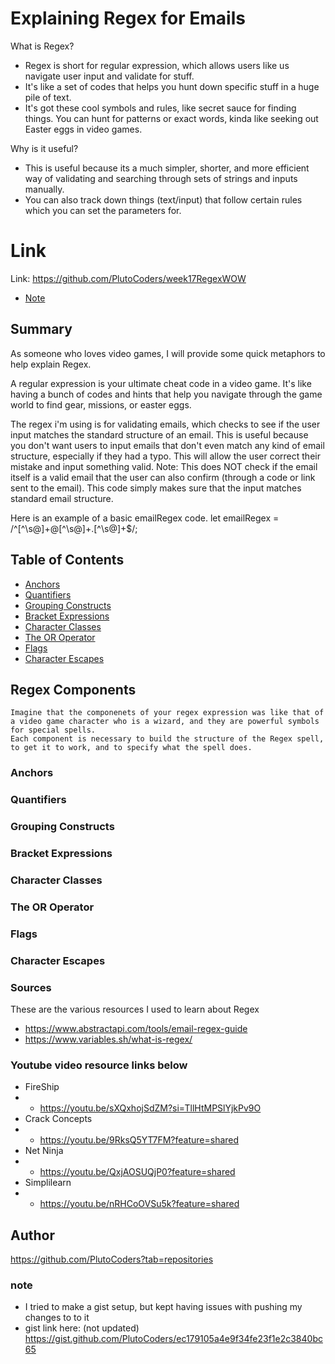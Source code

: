 # Explaining Regex for Emails

What is Regex?
 - Regex is short for regular expression, which allows users like us navigate user input and validate for stuff.
 - It's like a set of codes that helps you hunt down specific stuff in a huge pile of text.
 - It's got these cool symbols and rules, like secret sauce for finding things. You can hunt for patterns or exact words, kinda like seeking out Easter eggs in video games.

Why is it useful?
 - This is useful because its a much simpler, shorter, and more efficient way of validating and searching through sets of strings and inputs manually.
 - You can also track down things (text/input) that follow certain rules which you can set the parameters for.

# Link
Link: https://github.com/PlutoCoders/week17RegexWOW
- [Note](#note)

## Summary

As someone who loves video games, I will provide some quick metaphors to help explain Regex.

A regular expression is your ultimate cheat code in a video game. It's like having a bunch of codes and hints that help you navigate through the game world to find gear, missions, or easter eggs.

The regex i'm using is for validating emails, which checks to see if the user input matches the standard structure of an email.
This is useful because you don't want users to input emails that don't even match any kind of email structure, especially if they had a typo.
This will allow the user correct their mistake and input something valid.
Note: This does NOT check if the email itself is a valid email that the user can also confirm (through a code or link sent to the email).
This code simply makes sure that the input matches standard email structure.

Here is an example of a basic emailRegex code.
let emailRegex = /^[^\s@]+@[^\s@]+\.[^\s@]+$/;

## Table of Contents

- [Anchors](#anchors)
- [Quantifiers](#quantifiers)
- [Grouping Constructs](#grouping-constructs)
- [Bracket Expressions](#bracket-expressions)
- [Character Classes](#character-classes)
- [The OR Operator](#the-or-operator)
- [Flags](#flags)
- [Character Escapes](#character-escapes)

## Regex Components
    Imagine that the componenets of your regex expression was like that of a video game character who is a wizard, and they are powerful symbols for special spells.
    Each component is necessary to build the structure of the Regex spell, to get it to work, and to specify what the spell does.

    

### Anchors

### Quantifiers

### Grouping Constructs

### Bracket Expressions

### Character Classes

### The OR Operator

### Flags

### Character Escapes

### Sources
These are the various resources I used to learn about Regex
- https://www.abstractapi.com/tools/email-regex-guide
- https://www.variables.sh/what-is-regex/
### Youtube video resource links below
- FireShip
- - https://youtu.be/sXQxhojSdZM?si=TllHtMPSlYjkPv9O
- Crack Concepts
- - https://youtu.be/9RksQ5YT7FM?feature=shared
- Net Ninja
- - https://youtu.be/QxjAOSUQjP0?feature=shared
- Simplilearn
- - https://youtu.be/nRHCoOVSu5k?feature=shared




## Author
https://github.com/PlutoCoders?tab=repositories

### note
- I tried to make a gist setup, but kept having issues with pushing my changes to to it
- gist link here: (not updated) 
https://gist.github.com/PlutoCoders/ec179105a4e9f34fe23f1e2c3840bc65
